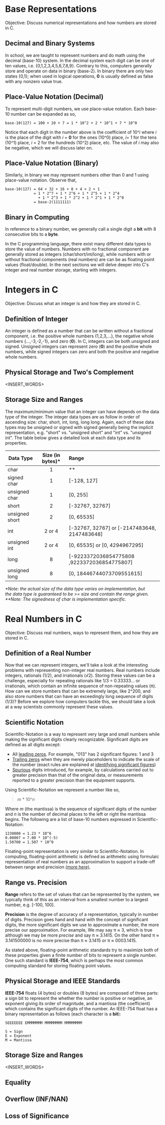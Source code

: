 # Base Representations 

Objective: Discuss numerical representations and how numbers are stored in C. 

## Decimal and Binary Systems

In school, we are taught to represent numbers and do math using
the decimal (base-10) system. In the decimal system each digit can be one of 
ten values, i.e. {0,1,2,3,4,5,6,7,8,9}. Contrary to this, computers generally 
store and operate on data in binary (base-2). In binary there are only 
two states {0,1}; when used in logical operations, **0** is usually 
defined as false with any nonzero value true.

## Place-Value Notation (Decimal)

To represent multi-digit numbers, we use place-value notation. Each
base-10 number can be expanded as so,

    base-10(127) = 100 + 20 + 7 = 1 * 10^2 + 2 * 10^1 + 7 * 10^0

Notice that each digit in the number above is the coefficient of
10^*i* where *i* is the place of the digit with *i* = **0** for the 
ones (10^0) place, *i*= 1 for the tens (10^1) place, *i* = 2 for the 
hundreds (10^2) place, etc. The value of *i* may also be negative, 
which we will discuss later on.

## Place-Value Notation (Binary)

Similarly, in binary we may represent numbers other than 0 and 1
using place-value notation. Observe that,

    base-10(127) = 64 + 32 + 16 + 8 + 4 + 2 + 1
                 = 1 * 2^7 + 1 * 2^6 + 1 * 2^5 + 1 * 2^4 
                   + 1 * 2^3 + 1 * 2^2 + 1 * 2^1 + 1 * 2^0
                 = base-2(1111111)

## Binary in Computing

In reference to a binary number, we generally call a single digit a **bit** 
with 8 consecutive bits to a **byte**. 

In the C programming language, there exist many different data types to store the value 
of numbers. Numbers with no fractional component are generally 
stored as integers (char/short/int/long), while numbers with or without
fractional components (real numbers) are can be as floating point values 
(float/double). In the next sections we will delve deeper into C's 
integer and real number storage, starting with integers. 


# Integers in C

Objective: Discuss what an integer is and how they are stored in C. 

## Definition of Integer

An integer is defined as a number that can be written without a 
fractional component, i.e. the positive whole numbers {1,2,3,...}, 
the negative whole numbers  {...,-3,-2,-1}, and zero (**0**). In C,
integers can be both unsigned and signed. Unsigned integers can
represent zero (**0**) and the positive whole numbers, while signed
integers can zero and both the positive and negative whole numbers.

## Physical Storage and Two's Complement

<INSERT_WORDS>

## Storage Size and Ranges

The maximum/minimum value that an integer can have depends on the
data type of the integer. The integer data types are as follow in 
order of ascending size: char, short, int, long, long long. Again,
each of these data types may be unsigned or signed with signed
generally being the implicit representation, e.g. "short" vs. 
"unsigned short" and "int" vs. "unsigned int". The table below 
gives a detailed look at each data type and its properties. 

| Data Type        | Size (in bytes)\*| Range                                        |
| ---------------- |:----------------:|:-------------------------------------------- |
| char             | 1                | \*\*                                         |
| signed char      | 1                | [-128, 127]                                  |
| unsigned char    | 1                | [0, 255]                                     |
| short            | 2                | [-32767, 32767]                              |
| unsigned short   | 2                | [0, 65535]                                   |
| int              | 2 or 4           | [-32767, 32767] or [-2147483648, 2147483648] |
| unsigned int     | 2 or 4           | [0, 65535] or [0, 4294967295]                |
| long             | 8                | [-9223372036854775808 ,9223372036854775807]  |
| unsigned long    | 8                | [0, 18446744073709551615]                    |

*\*Note: the actual size of the data type varies on implementation, but <br>
the data type is guaranteed to be >= size and contain the range given.* <br>
*\*\*Note: The signedness of char is implementation specific.*

# Real Numbers in C

Objective: Discuss real numbers, ways to represent them, and how they are stored in C. 

## Definition of a Real Number
Now that we can represent integers, we'll take a look at the interesting problems
with representing non-integer real numbers. Real numbers include integers, rationals (1/2), 
and irrationals (√2). Storing these values can be a challenge, especially for repeating rationals 
like 1/3 = 0.33333... or irrationals, which contain an infinite sequence of non-repeating values (π).
How can we store numbers that can be extremely large, like 2^200, and also store numbers
that can have an exceedingly long sequence of digits (1/3)? Before we explore how
computers tackle this, we should take a look at a way scientists commonly represent 
these values.

## Scientific Notation
Scientific-Notation is a way to represent very large and small numbers while making the significant digits
clearly recognizable. Significant digits are defined as all digits except: 
-   All [leading zeros](https://en.wikipedia.org/wiki/Leading_zeros "Leading zeros"). For example, "013" has 2 significant figures: 1 and 3
-   [Trailing zeros](https://en.wikipedia.org/wiki/Trailing_zeros "Trailing zeros") when they are merely placeholders to indicate the scale of the number (exact rules are explained at [identifying significant figures](https://en.wikipedia.org/wiki/Significant_figures#Identifying_significant_figures))
-   [Spurious](https://en.wiktionary.org/wiki/spurious "wikt:spurious") digits introduced, for example, by calculations carried out to greater precision than that of the original data, or measurements reported to a greater precision than the equipment supports.

Using Scientific-Notation we represent a number like so,
>    *m* \* 10^*n*

Where *m* (the mantissa) is the sequence of significant digits of the number and *n* is the 
number of decimal places to the left or right the mantissa begins. The following are a list of 
base-10 numbers expressed in Scientific-Notation:
```
1230000 = 1.23 * 10^6
0.00007 = 7.00 * 10^(-5)
1.50700 = 1.507 * 10^0
```

Floating-point representation is very similar to Scientific-Notation.
In computing, floating-point arithmetic is defined as arithmetic using formulaic representation 
of real numbers as an approximation to support a trade-off between range and 
precision [(more here)](https://en.wikipedia.org/wiki/Floating-point_arithmetic). 

## Range vs. Precision
**Range** refers to the set of values that can be represented by the system, we typically think of 
this as an interval from a smallest number to a largest number, e.g. [-100, 100]. 

**Precision** is the degree of accuracy of a representation, typically in number of digits.
Precision goes hand and hand with the concept of significant digits, the more significant 
digits we use to approximate a number, the more precise our approximation. For example,
We may say π ≈ 3, which is true although we may be more *precise* and say π ≈ 3.1415. On the
other hand π ≈ 3.141500000 is no more precise than π ≈ 3.1415 or π ≈ 0003.1415.

As stated above, floating-point arithmetic standards try to maximize both of these properties
given a finite number of bits to represent a single number. One such standard is **IEEE-754**,
which is perhaps the most common computing standard for storing floating point values.

## Physical Storage and IEEE Standards

**IEEE-754** floats (4 bytes) or doubles (8 bytes) are composed of three parts: 
a sign bit to represent the whether the number is positive or negative, 
an exponent giving its order of magnitude, and a mantissa (the coefficient) 
which contains the significant digits of the number. An IEEE-754 float has a
binary representation as follows (each character is a **bit**):
```
SEEEEEEE EMMMMMMM MMMMMMMM MMMMMMMM

S = Sign
E = Exponent
M = Mantissa
```

## Storage Size and Ranges

<INSERT_WORDS>

## Equality

## Overflow (INF/NAN)

## Loss of Significance
